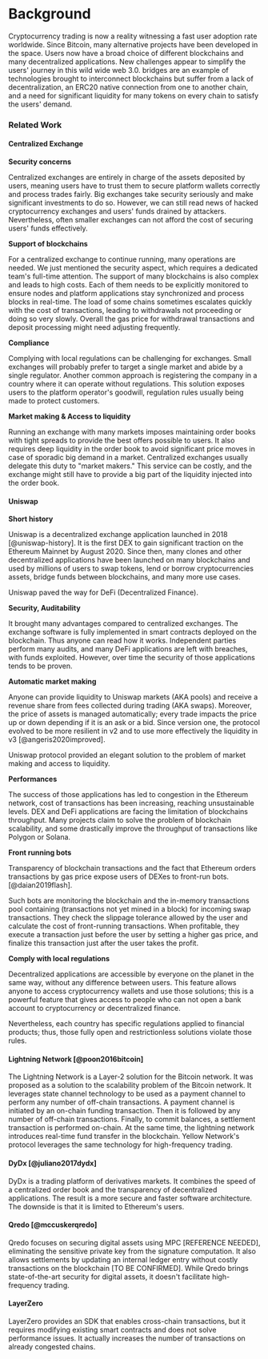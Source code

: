 # Background

Cryptocurrency trading is now a reality witnessing a fast user adoption rate worldwide. Since Bitcoin, many alternative projects have been developed in the space. Users now have a broad choice of different blockchains and many decentralized applications. New challenges appear to simplify the users' journey in this wild wide web 3.0. bridges are an example of technologies brought to interconnect blockchains but suffer from a lack of decentralization, an ERC20 native connection from one to another chain, and a need for significant liquidity for many tokens on every chain to satisfy the users' demand.

### Related Work

#### Centralized Exchange

**Security concerns**

Centralized exchanges are entirely in charge of the assets deposited by users, meaning users have to trust them to secure platform wallets correctly and process trades fairly. Big exchanges take security seriously and make significant investments to do so. However, we can still read news of hacked cryptocurrency exchanges and users' funds drained by attackers. Nevertheless, often smaller exchanges can not afford the cost of securing users' funds effectively.

**Support of blockchains**

For a centralized exchange to continue running, many operations are needed. We just mentioned the security aspect, which requires a dedicated team's full-time attention. The support of many blockchains is also complex and leads to high costs. Each of them needs to be explicitly monitored to ensure nodes and platform applications stay synchronized and process blocks in real-time. The load of some chains sometimes escalates quickly with the cost of transactions, leading to withdrawals not proceeding or doing so very slowly. Overall the gas price for withdrawal transactions and deposit processing might need adjusting frequently.

**Compliance**

Complying with local regulations can be challenging for exchanges. Small exchanges will probably prefer to target a single market and abide by a single regulator. Another common approach is registering the company in a country where it can operate without regulations. This solution exposes users to the platform operator's goodwill, regulation rules usually being made to protect customers.

**Market making & Access to liquidity**

Running an exchange with many markets imposes maintaining order books with tight spreads to provide the best offers possible to users. It also requires deep liquidity in the order book to avoid significant price moves in case of sporadic big demand in a market. Centralized exchanges usually delegate this duty to "market makers." This service can be costly, and the exchange might still have to provide a big part of the liquidity injected into the order book.

#### Uniswap

**Short history**

Uniswap is a decentralized exchange application launched in 2018 \[@uniswap-history]. It is the first DEX to gain significant traction on the Ethereum Mainnet by August 2020. Since then, many clones and other decentralized applications have been launched on many blockchains and used by millions of users to swap tokens, lend or borrow cryptocurrencies assets, bridge funds between blockchains, and many more use cases.&#x20;

Uniswap paved the way for DeFi (Decentralized Finance).

**Security, Auditability**

It brought many advantages compared to centralized exchanges. The exchange software is fully implemented in smart contracts deployed on the blockchain. Thus anyone can read how it works. Independent parties perform many audits, and many DeFi applications are left with breaches, with funds exploited. However, over time the security of those applications tends to be proven.

**Automatic market making**

Anyone can provide liquidity to Uniswap markets (AKA pools) and receive a revenue share from fees collected during trading (AKA swaps). Moreover, the price of assets is managed automatically; every trade impacts the price up or down depending if it is an ask or a bid. Since version one, the protocol evolved to be more resilient in v2 and to use more effectively the liquidity in v3 \[@angeris2020improved].&#x20;

Uniswap protocol provided an elegant solution to the problem of market making and access to liquidity.

**Performances**

The success of those applications has led to congestion in the Ethereum network, cost of transactions has been increasing, reaching unsustainable levels. DEX and DeFi applications are facing the limitation of blockchains throughput. Many projects claim to solve the problem of blockchain scalability, and some drastically improve the throughput of transactions like Polygon or Solana.

**Front running bots**

Transparency of blockchain transactions and the fact that Ethereum orders transactions by gas price expose users of DEXes to front-run bots. \[@daian2019flash].&#x20;

Such bots are monitoring the blockchain and the in-memory transactions pool containing (transactions not yet mined in a block) for incoming swap transactions. They check the slippage tolerance allowed by the user and calculate the cost of front-running transactions. When profitable, they execute a transaction just before the user by setting a higher gas price, and finalize this transaction just after the user takes the profit.

**Comply with local regulations**

Decentralized applications are accessible by everyone on the planet in the same way, without any difference between users. This feature allows anyone to access cryptocurrency wallets and use those solutions; this is a powerful feature that gives access to people who can not open a bank account to cryptocurrency or decentralized finance.

Nevertheless, each country has specific regulations applied to financial products; thus, those fully open and restrictionless solutions violate those rules.

#### Lightning Network \[@poon2016bitcoin]

The Lightning Network is a Layer-2 solution for the Bitcoin network. It was proposed as a solution to the scalability problem of the Bitcoin network. It leverages state channel technology to be used as a payment channel to perform any number of off-chain transactions. A payment channel is initiated by an on-chain funding transaction. Then it is followed by any number of off-chain transactions. Finally, to commit balances, a settlement transaction is performed on-chain. At the same time, the lightning network introduces real-time fund transfer in the blockchain. Yellow Network's protocol leverages the same technology for high-frequency trading.

#### DyDx \[@juliano2017dydx]

DyDx is a trading platform of derivatives markets. It combines the speed of a centralized order book and the transparency of decentralized applications. The result is a more secure and faster software architecture. The downside is that it is limited to Ethereum's users.

#### Qredo \[@mccuskerqredo]

Qredo focuses on securing digital assets using MPC \[REFERENCE NEEDED], eliminating the sensitive private key from the signature computation. It also allows settlements by updating an internal ledger entry without costly transactions on the blockchain \[TO BE CONFIRMED]. While Qredo brings state-of-the-art security for digital assets, it doesn't facilitate high-frequency trading.

#### LayerZero

LayerZero provides an SDK that enables cross-chain transactions, but it requires modifying existing smart contracts and does not solve performance issues. It actually increases the number of transactions on already congested chains.

### &#x20;<a href="#_udybe2pc46jg" id="_udybe2pc46jg"></a>
